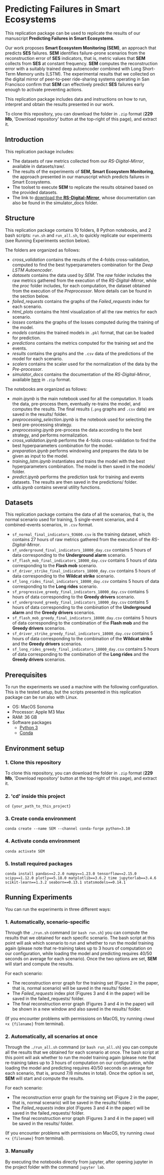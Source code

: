 # Predicting Failures in Smart Ecosystems

This replication package can be used to replicate the results of our manuscript **Predicting Failures in Smart Ecosystems**.

Our work proposes **Smart Ecosystem Monitoring (SEM)**, an approach that predicts **SES** failures. **SEM** identifies failure-prone scenarios from the reconstruction error of **SES** indicators, 
that is, metric values that **SEM** collects from **SES** at constant frequency. **SEM** computes the reconstruction error with a suitably trained deep autoencoder combined with Long Short-Term Memory units (LSTM). 
The experimental results that we collected on the digital mirror of peer-to-peer ride-sharing systems operating in San Francisco confirm that **SEM** can effectively predict **SES** failures early enough to activate preventing actions.

This replication package includes data and instructions on how to run, interpret and obtain the results presented in our work.

To clone this repository, you can download the folder in `.zip` format (**229 Mb**, 'Download repository' button at the top-right of this page), and extract it.


## Introduction

This replication package includes:

* The datasets of raw metrics collected from our *RS-Digital-Mirror*, available in datasets/raw/.
* The results of the experiments of **SEM, Smart Ecosystem Monitoring**, the approach presented in our manuscript which predicts failures in Smart Ecosystems.
* The toolset to execute **SEM** to replicate the results obtained based on the provided datasets.
* The link to [download the **RS-Digital-Mirror**](https://drive.switch.ch/index.php/s/lpLW3YXKCTdrSuW), whose documentation can also be found in the simulator_docs folder.


## Structure

This replication package contains 10 folders, 8 Python notebooks, and 2 bash scripts: `run.sh` and `run_all.sh`, to quickly replicate our experiments (see Running Experiments section below). 

The folders are organized as follows:

* *cross_validation* contains the results of the 4-folds cross-validation, computed to find the best hyperparameters combination for the *Deep LSTM Autoencoder*.
* *datasets* contains the data used by *SEM*. The *raw* folder includes the raw metrics gathered from the execution of the *RS-Digital-Mirror*, while the *proc* folder includes, for each computation, the dataset obtained from the execution of the *Preprocessor*. More details can be found in the section below.
* *failed_requests* contains the graphs of the *Failed_requests* index for each scenario.
* *html_plots* contains the html visualization of all the raw metrics for each scenario.
* *losses* contains the graphs of the losses computed during the training of the model.
* *models* contains the trained models in `.pkl` format, that can be loaded for prediction.
* *predictions* contains the metrics computed for the training set and the events.
* *results* contains the graphs and the `.csv` data of the predictions of the model for each scenario.
* *scalers* contains the scaler used for the normalization of the data by the *Pre-processor*.
* *simulator_docs* contains the documentation of the *RS-Digital-Mirror*, available [here](https://drive.switch.ch/index.php/s/lpLW3YXKCTdrSuW) in `.zip` format.

The notebooks are organized as follows:

* *main.ipynb* is the main notebook used for all the computation. It loads the data, pre-process them, eventually re-trains the model, and computes the results. The final results (`.png` graphs and `.csv` data) are saved in the results/ folder.
* *preprocessing_selection.ipynb* is the notebook used for selecting the best pre-processing strategy.
* *preprocessing.ipynb* pre-process the data according to the best strategy, and performs normalization.
* *cross_validation.ipynb* performs the 4-folds cross-validation to find the best hyperparameters combination for the model.
* *preparation.ipynb* performs windowing and prepares the data to be given as input to the model.
* *training_lstm.ipynb* instantiates and trains the model with the best hyperparameters combination. The model is then saved in the models/ folder.
* *predict.ipynb* performs the prediction task for training and events datasets. The results are then saved in the predictions/ folder.
* *utils.ipynb* contains several utility functions.


## Datasets

This replication package contains the data of all the scenarios, that is, the normal scenario used for training, 5 single-event scenarios, and 4 combined-events scenarios, in `.csv` format.

* `sf_normal_final_indicators_93600.csv` is the training dataset, which contains 27 hours of raw metrics gathered from the execution of the *RS-Digital-Mirror*.
* `sf_underground_final_indicators_18000_day.csv` contains 5 hours of data corresponding to the **Underground alarm** scenario.
* `sf_flash_mob_final_indicators_18000_day.csv` contains 5 hours of data corresponding to the **Flash mob** scenario.
* `sf_driver_strike_final_indicators_18000_day.csv` contains 5 hours of data corresponding to the **Wildcat strike** scenario.
* `sf_long_rides_final_indicators_18000_day.csv` contains 5 hours of data corresponding to the **Long rides** scenario.
* `sf_progressive_greedy_final_indicators_18000_day.csv` contains 5 hours of data corresponding to the **Greedy drivers** scenario.
* `sf_underground_greedy_final_indicators_18000_day.csv` contains 5 hours of data corresponding to the combination of the **Underground alarm** and the **Greedy drivers** scenarios.
* `sf_flash_mob_greedy_final_indicators_18000_day.csv` contains 5 hours of data corresponding to the combination of the **Flash mob** and the **Greedy drivers** scenarios.
* `sf_driver_strike_greedy_final_indicators_18000_day.csv` contains 5 hours of data corresponding to the combination of the **Wildcat strike** and the **Greedy drivers** scenarios.
* `sf_long_rides_greedy_final_indicators_18000_day.csv` contains 5 hours of data corresponding to the combination of the **Long rides** and the **Greedy drivers** scenarios.


## Prerequisites

To run the experiments we used a machine with the following configuration. This is the tested setup, but the scripts presented in this replication package can be run also with Linux.

* OS: MacOS Sonoma
* Processor: Apple M3 Max
* RAM: 36 GB
* Software packages
    * [Python 3](https://www.python.org/downloads/)
    * [Conda](https://docs.anaconda.com/miniconda/miniconda-install/)


## Environment setup

### 1. Clone this repository

To clone this repository, you can download the folder in `.zip` format (**229 Mb**, 'Download repository' button at the top-right of this page), and extract it.

### 2. 'cd' inside this project

`cd {your_path_to_this_project}`

### 3. Create conda environment

`conda create --name SEM --channel conda-forge python=3.10`

### 4. Activate conda environment

`conda activate SEM`

### 5. Install required packages

`conda install pandas==2.2.0 numpy==1.23.0 tensorflow==2.15.0 scipy==1.12.0 plotly==5.18.0 matplotlib==3.6.2 time jupyterlab==3.4.6 scikit-learn==1.3.2 seaborn==0.13.1 statsmodels==0.14.1`


## Running Experiments

You can run the experiments in three different ways:

### 1. Automatically, scenario-specific

Through the `./run.sh` command (or `bash run.sh`) you can compute the results that we obtained for each specific scenario. The bash script at this point will ask which scenario to run and whether to run the model training again (please note that re-training takes up to 3 hours of computation on our configuration, while loading the model and predicting requires 40/50 seconds on average for each scenario). Once the two options are set, **SEM** will start and compute the results. 

For each scenario:
* The reconstruction error graph for the training set (Figure 2 in the paper, that is, normal scenario) will be saved in the results/ folder.
* The *Failed_requests* index plot (Figures 3 and 4 in the paper) will be saved in the failed_requests/ folder.
* The final reconstruction error graph (Figures 3 and 4 in the paper) will be shown in a new window and also saved in the results/ folder.

(If you encounter problems with permissions on MacOS, try running `chmod +x {filename}` from terminal).

### 2. Automatically, all scenarios at once

Through the `./run_all.sh` command (or `bash run_all.sh`) you can compute all the results that we obtained for each scenario at once. The bash script at this point will ask whether to run the model training again (please note that re-training takes up to 3 hours of computation on our configuration, while loading the model and predicting requires 40/50 seconds on average for each scenario, that is, around 7/8 minutes in total). Once the option is set, **SEM** will start and compute the results. 

For each scenario:
* The reconstruction error graph for the training set (Figure 2 in the paper, that is, normal scenario) will be saved in the results/ folder.
* The *Failed_requests* index plot (Figures 3 and 4 in the paper) will be saved in the failed_requests/ folder.
* The final reconstruction error graph (Figures 3 and 4 in the paper) will be saved in the results/ folder.

(If you encounter problems with permissions on MacOS, try running `chmod +x {filename}` from terminal).

### 3. Manually

By executing the notebooks directly from jupyter, after opening jupyter in the project folder with the command `jupyter lab`. 
